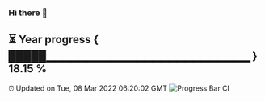 ### Hi there 👋
⏳ Year progress { █████▁▁▁▁▁▁▁▁▁▁▁▁▁▁▁▁▁▁▁▁▁▁▁▁▁ } 18.15 %
---
⏰ Updated on Tue, 08 Mar 2022 06:20:02 GMT
![Progress Bar CI](https://github.com/liununu/liununu/workflows/Progress%20Bar%20CI/badge.svg)
